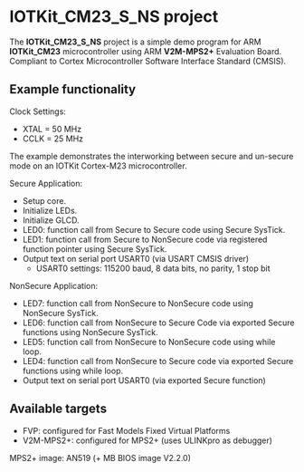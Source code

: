 IOTKit_CM23_S_NS project
========================

The **IOTKit_CM23_S_NS** project is a simple demo program for
ARM **IOTKit_CM23** microcontroller using ARM **V2M-MPS2+** Evaluation Board.
Compliant to Cortex Microcontroller Software Interface Standard (CMSIS).

Example functionality
---------------------
Clock Settings:
 - XTAL  =  50 MHz
 - CCLK  =  25 MHz

The example demonstrates the interworking between secure and un-secure mode
on an IOTKit Cortex-M23 microcontroller.

Secure Application:
 - Setup core.
 - Initialize LEDs.
 - Initialize GLCD.
 - LED0:  function call from Secure to Secure code                                    using Secure SysTick.
 - LED1:  function call from Secure to NonSecure code via registered function pointer using Secure SysTick.
 - Output text on serial port USART0 (via USART  CMSIS driver)
   - USART0 settings: 115200 baud, 8 data bits, no parity, 1 stop bit

NonSecure Application:
 - LED7:  function call from NonSecure to NonSecure code                             using NonSecure SysTick.
 - LED6:  function call from NonSecure to Secure Code via exported Secure functions  using NonSecure SysTick.
 - LED5:  function call from NonSecure to NonSecure code                             using while loop.
 - LED4:  function call from NonSecure to Secure code via exported Secure functions  using while loop.
 - Output text on serial port USART0 (via exported Secure function)

Available targets
-----------------
 - FVP:        configured for Fast Models Fixed Virtual Platforms
 - V2M-MPS2+:  configured for MPS2+ (uses ULINKpro as debugger)

MPS2+ image: AN519 (+ MB BIOS image V2.2.0)
